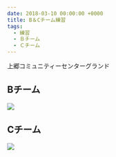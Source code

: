 ```yaml
---
date: 2018-03-10 00:00:00 +0000
title: B＆Cチーム練習
tags:
  - 練習
  - Ｂチーム
  - Ｃチーム
---
```


上郷コミュニティーセンターグランド

## Bチーム

![](/images/2018-03-10--b-team.jpg)

## Cチーム

![](/images/2018-03-10--c-team.jpg)
